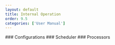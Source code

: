 ```yaml
---
layout: default
title: Internal Operation
order: 9.5
categories: ['User Manual']
---
```


<a id="configurations" />
### Configurations
<!-- TODO: Write this -->

<a id="scheduling" />
### Scheduler
<!-- TODO: Write this -->

<a id="processors" />
### Processors
<!-- TODO: Write this -->
